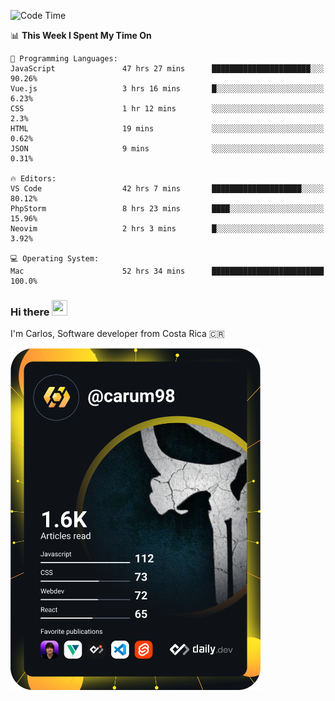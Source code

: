 
<!--START_SECTION:waka-->
![Code Time](http://img.shields.io/badge/Code%20Time-9%2C272%20hrs%2017%20mins-blue)

📊 **This Week I Spent My Time On** 

```text
💬 Programming Languages: 
JavaScript               47 hrs 27 mins      ██████████████████████░░░   90.26% 
Vue.js                   3 hrs 16 mins       █░░░░░░░░░░░░░░░░░░░░░░░░   6.23% 
CSS                      1 hr 12 mins        ░░░░░░░░░░░░░░░░░░░░░░░░░   2.3% 
HTML                     19 mins             ░░░░░░░░░░░░░░░░░░░░░░░░░   0.62% 
JSON                     9 mins              ░░░░░░░░░░░░░░░░░░░░░░░░░   0.31%

🔥 Editors: 
VS Code                  42 hrs 7 mins       ████████████████████░░░░░   80.12% 
PhpStorm                 8 hrs 23 mins       ████░░░░░░░░░░░░░░░░░░░░░   15.96% 
Neovim                   2 hrs 3 mins        █░░░░░░░░░░░░░░░░░░░░░░░░   3.92%

💻 Operating System: 
Mac                      52 hrs 34 mins      █████████████████████████   100.0%

```


<!--END_SECTION:waka-->

### Hi there <img src="https://media.giphy.com/media/hvRJCLFzcasrR4ia7z/giphy.gif" width="25px" height="25px">

I'm Carlos, Software developer from Costa Rica 🇨🇷

<a href="https://app.daily.dev/carum98"><img src="https://github.com/carum98/carum98/blob/main/devcard.svg" width="400" alt="Carlos Umaña Acevedo's Dev Card"/></a>
